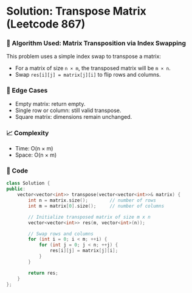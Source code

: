 # Solution: Transpose Matrix (Leetcode 867)

### 🧠 Algorithm Used: Matrix Transposition via Index Swapping

This problem uses a simple index swap to transpose a matrix:
- For a matrix of size `n × m`, the transposed matrix will be `m × n`.
- Swap `res[i][j] = matrix[j][i]` to flip rows and columns.

### 🧪 Edge Cases
- Empty matrix: return empty.
- Single row or column: still valid transpose.
- Square matrix: dimensions remain unchanged.

### 📈 Complexity
- Time: O(n × m)
- Space: O(n × m)

### 🧾 Code
```cpp
class Solution {
public:
    vector<vector<int>> transpose(vector<vector<int>>& matrix) {
        int n = matrix.size();        // number of rows
        int m = matrix[0].size();     // number of columns

        // Initialize transposed matrix of size m x n
        vector<vector<int>> res(m, vector<int>(n));

        // Swap rows and columns
        for (int i = 0; i < m; ++i) {
            for (int j = 0; j < n; ++j) {
                res[i][j] = matrix[j][i];
            }
        }

        return res;
    }
};
